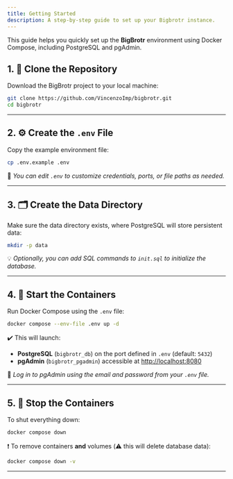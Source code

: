 ```yaml
---
title: Getting Started
description: A step-by-step guide to set up your Bigbrotr instance.
---
```


This guide helps you quickly set up the **BigBrotr** environment using Docker Compose, including PostgreSQL and pgAdmin.

## 1. 🔁 Clone the Repository

Download the BigBrotr project to your local machine:

```bash
git clone https://github.com/VincenzoImp/bigbrotr.git
cd bigbrotr
```

---

## 2. ⚙️ Create the `.env` File

Copy the example environment file:

```bash
cp .env.example .env
```

🔧 *You can edit `.env` to customize credentials, ports, or file paths as needed.*

---

## 3. 🗂️ Create the Data Directory

Make sure the data directory exists, where PostgreSQL will store persistent data:

```bash
mkdir -p data
```

💡 *Optionally, you can add SQL commands to `init.sql` to initialize the database.*

---

## 4. 🐳 Start the Containers

Run Docker Compose using the `.env` file:

```bash
docker compose --env-file .env up -d
```

✔️ This will launch:

- **PostgreSQL** (`bigbrotr_db`) on the port defined in `.env` (default: `5432`)
- **pgAdmin** (`bigbrotr_pgadmin`) accessible at [http://localhost:8080](http://localhost:8080)

👤 *Log in to pgAdmin using the email and password from your `.env` file.*

---

## 5. 🛑 Stop the Containers

To shut everything down:

```bash
docker compose down
```

❗ To remove containers **and** volumes (⚠️ this will delete database data):

```bash
docker compose down -v
```

---